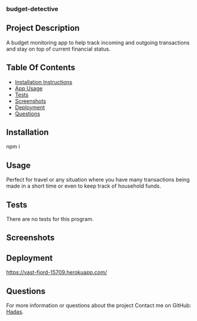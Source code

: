 ### budget-detective

## Project Description

A budget monitoring app to help track incoming and outgoing transactions and stay on top of current financial status.

## Table Of Contents

- [Installation Instructions](#installation)
- [App Usage](#usage)
- [Tests](#tests)
- [Screenshots](#screenshots)
- [Deployment](#deployment)
- [Questions](#questions)

## Installation

npm i

## Usage

Perfect for travel or any situation where you have many transactions being made in a short time or even to keep track of household funds.

## Tests

There are no tests for this program.

## Screenshots

## Deployment

https://vast-fjord-15709.herokuapp.com/

## Questions

For more information or questions about the project
Contact me on GitHub: [Hadas](https://github.com/hadasss/).
